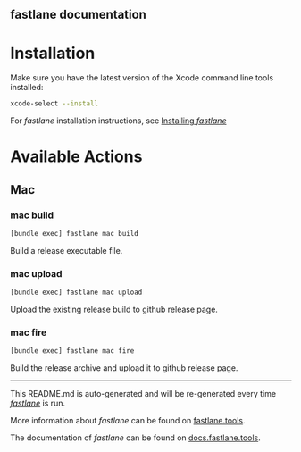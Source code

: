 fastlane documentation
----

# Installation

Make sure you have the latest version of the Xcode command line tools installed:

```sh
xcode-select --install
```

For _fastlane_ installation instructions, see [Installing _fastlane_](https://docs.fastlane.tools/#installing-fastlane)

# Available Actions

## Mac

### mac build

```sh
[bundle exec] fastlane mac build
```

Build a release executable file.

### mac upload

```sh
[bundle exec] fastlane mac upload
```

Upload the existing release build to github release page.

### mac fire

```sh
[bundle exec] fastlane mac fire
```

Build the release archive and upload it to github release page.

----

This README.md is auto-generated and will be re-generated every time [_fastlane_](https://fastlane.tools) is run.

More information about _fastlane_ can be found on [fastlane.tools](https://fastlane.tools).

The documentation of _fastlane_ can be found on [docs.fastlane.tools](https://docs.fastlane.tools).
